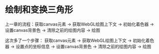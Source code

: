 # 绘制和变换三角形
上一章的流程：获取canvas元素 -> 获取WebGL绘图上下文 -> 初始化着色器 -> 设置canvas背景色 -> 清除之前的绘图内容 -> 绘图

这次多了一个步骤：
获取canvas元素 -> 获取WebGL绘图上下文 -> 初始化着色器 -> 设置点的坐标信息 -> 设置canvas背景色 -> 清除之前的绘图内容 -> 绘图